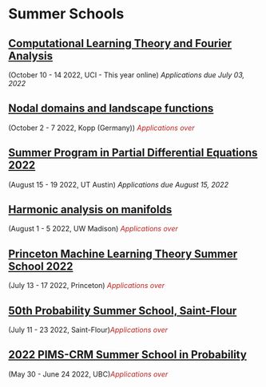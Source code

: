 <style>
  .application{
  font-style: italic;
  }
  .application.over{
  color:#bb2222;
  }
  .date_and_place{
  }
</style>

# Summer Schools

## [Computational Learning Theory and Fourier Analysis](https://sites.googlae.com/view/paata/learning?authuser=0)
<span class = 'date_and_place'>(October 10  -  14 2022, UCI - This year online)</span> <span class = 'application due'> Applications due July 03, 2022</span>


## [Nodal domains and landscape functions](https://www.math.uni-bonn.de/ag/ana/WiSe2223/summer_school/)
<span class = 'date_and_place'>(October 2  -  7 2022, Kopp (Germany))</span> <span class = 'application over'>Applications over</span>


## [Summer Program in Partial Differential Equations 2022](https://analysispde.ma.utexas.edu/summer-program-in-partial-differential-equations-2022/)
<span class = 'date_and_place'>(August 15  -  19 2022, UT Austin)</span> <span class = 'application due'> Applications due August 15, 2022</span>


## [Harmonic analysis on manifolds](https://sites.google.com/view/2022summerschool/main-page)
<span class = 'date_and_place'>(August 1  -  5 2022, UW Madison)</span> <span class = 'application over'>Applications over</span>


## [Princeton Machine Learning Theory Summer School 2022](https://mlschool.princeton.edu/)
<span class = 'date_and_place'>(July 13  -  17 2022, Princeton)</span> <span class = 'application over'>Applications over</span>


## [50th Probability Summer School, Saint-Flour](https://lmbp.uca.fr/stflour/)
<span class = 'date_and_place'>(July 11  -  23 2022, Saint-Flour)</span><span class = 'application over'>Applications over</span>


## [2022 PIMS-CRM Summer School in Probability](https://secure.math.ubc.ca/Links/ssprob22/index.php)
<span class = 'date_and_place'>(May 30  - June 24 2022, UBC)</span><span class = 'application over'>Applications over</span>
